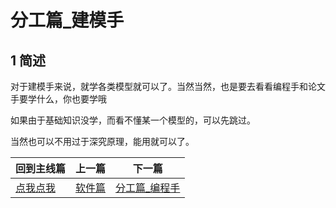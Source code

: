 # 分工篇_建模手

## 1 简述

对于建模手来说，就学各类模型就可以了。当然当然，也是要去看看编程手和论文手要学什么，你也要学哦

如果由于基础知识没学，而看不懂某一个模型的，可以先跳过。

当然也可以不用过于深究原理，能用就可以了。

| 回到主线篇      | 上一篇                | 下一篇                              |
| --------------- | --------------------- | ----------------------------------- |
| [点我点我](../) | [软件篇](../1_软件篇) | [分工篇_编程手](../3_分工篇_编程手) |

